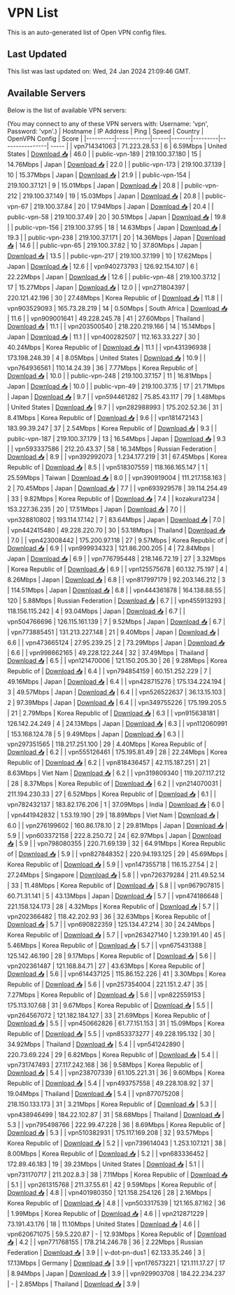 # VPN List

This is an auto-generated list of Open VPN config files.

## Last Updated

This list was last updated on: Wed, 24 Jan 2024 21:09:46 GMT.

## Available Servers

Below is the list of available VPN servers:

(You may connect to any of these VPN servers with: Username: 'vpn', Password: 'vpn'.)
| Hostname | IP Address | Ping | Speed | Country | OpenVPN Config | Score |
|----------|------------|------|-------|---------|----------------| ----- |
| vpn714341063 | 71.223.28.53 | 6 | 6.59Mbps | United States | [Download 📥](./configs/server_0_US.ovpn) | 46.0 |
| public-vpn-189 | 219.100.37.180 | 15 | 14.76Mbps | Japan | [Download 📥](./configs/server_1_JP.ovpn) | 22.0 |
| public-vpn-173 | 219.100.37.139 | 10 | 15.37Mbps | Japan | [Download 📥](./configs/server_2_JP.ovpn) | 21.9 |
| public-vpn-154 | 219.100.37.121 | 9 | 15.01Mbps | Japan | [Download 📥](./configs/server_3_JP.ovpn) | 20.8 |
| public-vpn-212 | 219.100.37.149 | 19 | 15.03Mbps | Japan | [Download 📥](./configs/server_4_JP.ovpn) | 20.8 |
| public-vpn-67 | 219.100.37.84 | 20 | 17.94Mbps | Japan | [Download 📥](./configs/server_5_JP.ovpn) | 20.4 |
| public-vpn-58 | 219.100.37.49 | 20 | 30.51Mbps | Japan | [Download 📥](./configs/server_6_JP.ovpn) | 19.8 |
| public-vpn-156 | 219.100.37.95 | 18 | 14.63Mbps | Japan | [Download 📥](./configs/server_7_JP.ovpn) | 19.3 |
| public-vpn-238 | 219.100.37.171 | 20 | 14.36Mbps | Japan | [Download 📥](./configs/server_8_JP.ovpn) | 14.6 |
| public-vpn-65 | 219.100.37.82 | 10 | 37.80Mbps | Japan | [Download 📥](./configs/server_9_JP.ovpn) | 13.5 |
| public-vpn-217 | 219.100.37.199 | 10 | 17.62Mbps | Japan | [Download 📥](./configs/server_10_JP.ovpn) | 12.6 |
| vpn940273793 | 126.92.154.107 | 6 | 22.22Mbps | Japan | [Download 📥](./configs/server_11_JP.ovpn) | 12.6 |
| public-vpn-48 | 219.100.37.12 | 17 | 15.27Mbps | Japan | [Download 📥](./configs/server_12_JP.ovpn) | 12.0 |
| vpn271804397 | 220.121.42.196 | 30 | 27.48Mbps | Korea Republic of | [Download 📥](./configs/server_13_KR.ovpn) | 11.8 |
| vpn903529093 | 165.73.28.219 | 14 | 0.50Mbps | South Africa | [Download 📥](./configs/server_14_ZA.ovpn) | 11.6 |
| vpn909001641 | 49.228.245.78 | 41 | 27.60Mbps | Thailand | [Download 📥](./configs/server_15_TH.ovpn) | 11.1 |
| vpn203500540 | 218.220.219.166 | 14 | 15.14Mbps | Japan | [Download 📥](./configs/server_16_JP.ovpn) | 11.1 |
| vpn400282507 | 112.163.33.227 | 30 | 40.24Mbps | Korea Republic of | [Download 📥](./configs/server_17_KR.ovpn) | 11.1 |
| vpn431396938 | 173.198.248.39 | 4 | 8.05Mbps | United States | [Download 📥](./configs/server_18_US.ovpn) | 10.9 |
| vpn764936561 | 110.14.24.39 | 36 | 7.77Mbps | Korea Republic of | [Download 📥](./configs/server_19_KR.ovpn) | 10.0 |
| public-vpn-248 | 219.100.37.157 | 11 | 16.81Mbps | Japan | [Download 📥](./configs/server_20_JP.ovpn) | 10.0 |
| public-vpn-49 | 219.100.37.15 | 17 | 21.71Mbps | Japan | [Download 📥](./configs/server_21_JP.ovpn) | 9.7 |
| vpn594461282 | 75.85.43.117 | 79 | 1.48Mbps | United States | [Download 📥](./configs/server_22_US.ovpn) | 9.7 |
| vpn282988993 | 175.202.52.36 | 31 | 8.41Mbps | Korea Republic of | [Download 📥](./configs/server_23_KR.ovpn) | 9.6 |
| vpn181472143 | 183.99.39.247 | 37 | 2.54Mbps | Korea Republic of | [Download 📥](./configs/server_24_KR.ovpn) | 9.3 |
| public-vpn-187 | 219.100.37.179 | 13 | 16.54Mbps | Japan | [Download 📥](./configs/server_25_JP.ovpn) | 9.3 |
| vpn593337586 | 212.20.43.37 | 58 | 16.34Mbps | Russian Federation | [Download 📥](./configs/server_26_RU.ovpn) | 8.9 |
| vpn392992073 | 1.234.177.219 | 31 | 67.45Mbps | Korea Republic of | [Download 📥](./configs/server_27_KR.ovpn) | 8.5 |
| vpn518307559 | 118.166.165.147 | 1 | 25.59Mbps | Taiwan | [Download 📥](./configs/server_28_TW.ovpn) | 8.0 |
| vpn390919004 | 111.217.158.163 | 2 | 70.45Mbps | Japan | [Download 📥](./configs/server_29_JP.ovpn) | 7.7 |
| vpn693929578 | 39.114.254.49 | 33 | 9.82Mbps | Korea Republic of | [Download 📥](./configs/server_30_KR.ovpn) | 7.4 |
| kozakura1234 | 153.227.36.235 | 20 | 17.51Mbps | Japan | [Download 📥](./configs/server_31_JP.ovpn) | 7.0 |
| vpn328810802 | 193.114.17.142 | 7 | 83.64Mbps | Japan | [Download 📥](./configs/server_32_JP.ovpn) | 7.0 |
| vpn442415480 | 49.228.220.70 | 30 | 53.18Mbps | Thailand | [Download 📥](./configs/server_33_TH.ovpn) | 7.0 |
| vpn423008442 | 175.200.97.118 | 27 | 9.57Mbps | Korea Republic of | [Download 📥](./configs/server_34_KR.ovpn) | 6.9 |
| vpn999934323 | 121.86.200.205 | 4 | 72.84Mbps | Japan | [Download 📥](./configs/server_35_JP.ovpn) | 6.9 |
| vpn776795448 | 218.146.72.19 | 27 | 3.32Mbps | Korea Republic of | [Download 📥](./configs/server_36_KR.ovpn) | 6.9 |
| vpn125575678 | 60.132.75.197 | 4 | 8.26Mbps | Japan | [Download 📥](./configs/server_37_JP.ovpn) | 6.8 |
| vpn817997179 | 92.203.146.212 | 3 | 114.51Mbps | Japan | [Download 📥](./configs/server_38_JP.ovpn) | 6.8 |
| vpn444361878 | 164.138.88.55 | 120 | 5.88Mbps | Russian Federation | [Download 📥](./configs/server_39_RU.ovpn) | 6.7 |
| vpn455913293 | 118.156.115.242 | 4 | 93.04Mbps | Japan | [Download 📥](./configs/server_40_JP.ovpn) | 6.7 |
| vpn504766696 | 126.115.161.139 | 7 | 9.52Mbps | Japan | [Download 📥](./configs/server_41_JP.ovpn) | 6.7 |
| vpn773885451 | 131.213.227.148 | 21 | 9.40Mbps | Japan | [Download 📥](./configs/server_42_JP.ovpn) | 6.6 |
| vpn473665124 | 27.95.239.25 | 2 | 73.29Mbps | Japan | [Download 📥](./configs/server_43_JP.ovpn) | 6.6 |
| vpn998662165 | 49.228.122.244 | 32 | 37.49Mbps | Thailand | [Download 📥](./configs/server_44_TH.ovpn) | 6.5 |
| vpn121470006 | 121.150.205.30 | 26 | 9.28Mbps | Korea Republic of | [Download 📥](./configs/server_45_KR.ovpn) | 6.4 |
| vpn794854159 | 60.151.252.229 | 7 | 49.16Mbps | Japan | [Download 📥](./configs/server_46_JP.ovpn) | 6.4 |
| vpn428715276 | 175.134.224.194 | 3 | 49.57Mbps | Japan | [Download 📥](./configs/server_47_JP.ovpn) | 6.4 |
| vpn526522637 | 36.13.15.103 | 2 | 97.39Mbps | Japan | [Download 📥](./configs/server_48_JP.ovpn) | 6.4 |
| vpn349755226 | 175.199.205.5 | 21 | 2.79Mbps | Korea Republic of | [Download 📥](./configs/server_49_KR.ovpn) | 6.3 |
| vpn915638181 | 126.142.24.249 | 4 | 24.13Mbps | Japan | [Download 📥](./configs/server_50_JP.ovpn) | 6.3 |
| vpn112060991 | 153.168.124.78 | 5 | 9.49Mbps | Japan | [Download 📥](./configs/server_51_JP.ovpn) | 6.3 |
| vpn297351565 | 118.217.251.100 | 29 | 4.40Mbps | Korea Republic of | [Download 📥](./configs/server_52_KR.ovpn) | 6.2 |
| vpn555126461 | 175.195.81.49 | 28 | 22.24Mbps | Korea Republic of | [Download 📥](./configs/server_53_KR.ovpn) | 6.2 |
| vpn818436457 | 42.115.187.251 | 21 | 8.63Mbps | Viet Nam | [Download 📥](./configs/server_54_VN.ovpn) | 6.2 |
| vpn319809340 | 119.207.117.212 | 28 | 8.37Mbps | Korea Republic of | [Download 📥](./configs/server_55_KR.ovpn) | 6.2 |
| vpn214070031 | 211.194.230.33 | 27 | 6.52Mbps | Korea Republic of | [Download 📥](./configs/server_56_KR.ovpn) | 6.1 |
| vpn782432137 | 183.82.176.206 | 1 | 37.09Mbps | India | [Download 📥](./configs/server_57_IN.ovpn) | 6.0 |
| vpn441942832 | 1.53.19.190 | 29 | 18.89Mbps | Viet Nam | [Download 📥](./configs/server_58_VN.ovpn) | 6.0 |
| vpn276199602 | 160.86.178.10 | 2 | 29.81Mbps | Japan | [Download 📥](./configs/server_59_JP.ovpn) | 5.9 |
| vpn603372158 | 222.8.250.72 | 24 | 62.97Mbps | Japan | [Download 📥](./configs/server_60_JP.ovpn) | 5.9 |
| vpn798080355 | 220.71.69.139 | 32 | 64.91Mbps | Korea Republic of | [Download 📥](./configs/server_61_KR.ovpn) | 5.9 |
| vpn827848352 | 220.94.193.125 | 29 | 45.69Mbps | Korea Republic of | [Download 📥](./configs/server_62_KR.ovpn) | 5.9 |
| vpn147355718 | 116.15.27.54 | 2 | 27.24Mbps | Singapore | [Download 📥](./configs/server_63_SG.ovpn) | 5.8 |
| vpn726379284 | 211.49.52.14 | 33 | 11.48Mbps | Korea Republic of | [Download 📥](./configs/server_64_KR.ovpn) | 5.8 |
| vpn967907815 | 60.71.31.141 | 5 | 43.13Mbps | Japan | [Download 📥](./configs/server_65_JP.ovpn) | 5.7 |
| vpn474186648 | 221.158.124.173 | 28 | 4.32Mbps | Korea Republic of | [Download 📥](./configs/server_66_KR.ovpn) | 5.7 |
| vpn202366482 | 118.42.202.93 | 36 | 32.63Mbps | Korea Republic of | [Download 📥](./configs/server_67_KR.ovpn) | 5.7 |
| vpn690822359 | 125.134.47.214 | 30 | 24.24Mbps | Korea Republic of | [Download 📥](./configs/server_68_KR.ovpn) | 5.7 |
| vpn263427140 | 1.239.191.40 | 45 | 5.46Mbps | Korea Republic of | [Download 📥](./configs/server_69_KR.ovpn) | 5.7 |
| vpn675431388 | 125.142.46.190 | 28 | 9.17Mbps | Korea Republic of | [Download 📥](./configs/server_70_KR.ovpn) | 5.6 |
| vpn202361487 | 121.168.84.71 | 27 | 43.63Mbps | Korea Republic of | [Download 📥](./configs/server_71_KR.ovpn) | 5.6 |
| vpn614437125 | 115.86.152.226 | 41 | 3.30Mbps | Korea Republic of | [Download 📥](./configs/server_72_KR.ovpn) | 5.6 |
| vpn257354004 | 221.151.2.47 | 35 | 7.27Mbps | Korea Republic of | [Download 📥](./configs/server_73_KR.ovpn) | 5.6 |
| vpn822559153 | 175.113.107.68 | 31 | 9.67Mbps | Korea Republic of | [Download 📥](./configs/server_74_KR.ovpn) | 5.5 |
| vpn264567072 | 121.182.184.127 | 33 | 21.69Mbps | Korea Republic of | [Download 📥](./configs/server_75_KR.ovpn) | 5.5 |
| vpn450662826 | 61.77.151.153 | 31 | 15.09Mbps | Korea Republic of | [Download 📥](./configs/server_76_KR.ovpn) | 5.5 |
| vpn853373277 | 49.228.195.132 | 30 | 34.92Mbps | Thailand | [Download 📥](./configs/server_77_TH.ovpn) | 5.4 |
| vpn541242890 | 220.73.69.224 | 29 | 6.82Mbps | Korea Republic of | [Download 📥](./configs/server_78_KR.ovpn) | 5.4 |
| vpn731747493 | 27.117.242.168 | 36 | 9.58Mbps | Korea Republic of | [Download 📥](./configs/server_79_KR.ovpn) | 5.4 |
| vpn238707339 | 61.105.221.31 | 36 | 9.60Mbps | Korea Republic of | [Download 📥](./configs/server_80_KR.ovpn) | 5.4 |
| vpn493757558 | 49.228.108.92 | 37 | 19.04Mbps | Thailand | [Download 📥](./configs/server_81_TH.ovpn) | 5.4 |
| vpn877075208 | 218.150.133.173 | 31 | 3.21Mbps | Korea Republic of | [Download 📥](./configs/server_82_KR.ovpn) | 5.3 |
| vpn438946499 | 184.22.102.87 | 31 | 58.68Mbps | Thailand | [Download 📥](./configs/server_83_TH.ovpn) | 5.3 |
| vpn795498766 | 222.99.47.228 | 36 | 8.69Mbps | Korea Republic of | [Download 📥](./configs/server_84_KR.ovpn) | 5.3 |
| vpn510382931 | 175.117.169.208 | 32 | 93.57Mbps | Korea Republic of | [Download 📥](./configs/server_85_KR.ovpn) | 5.2 |
| vpn739614043 | 1.253.107.121 | 38 | 8.00Mbps | Korea Republic of | [Download 📥](./configs/server_86_KR.ovpn) | 5.2 |
| vpn683336452 | 172.89.46.183 | 19 | 39.23Mbps | United States | [Download 📥](./configs/server_87_US.ovpn) | 5.1 |
| vpn731170717 | 211.202.8.3 | 38 | 7.11Mbps | Korea Republic of | [Download 📥](./configs/server_88_KR.ovpn) | 5.1 |
| vpn261315768 | 211.37.55.61 | 42 | 9.59Mbps | Korea Republic of | [Download 📥](./configs/server_89_KR.ovpn) | 4.8 |
| vpn401980350 | 121.158.254.126 | 28 | 2.16Mbps | Korea Republic of | [Download 📥](./configs/server_90_KR.ovpn) | 4.8 |
| vpn503317539 | 121.165.87.162 | 36 | 1.99Mbps | Korea Republic of | [Download 📥](./configs/server_91_KR.ovpn) | 4.6 |
| vpn212871229 | 73.191.43.176 | 18 | 11.10Mbps | United States | [Download 📥](./configs/server_92_US.ovpn) | 4.6 |
| vpn620671075 | 59.5.220.87 | - | 12.93Mbps | Korea Republic of | [Download 📥](./configs/server_93_KR.ovpn) | 4.2 |
| vpn771768155 | 178.214.246.78 | 36 | 2.22Mbps | Russian Federation | [Download 📥](./configs/server_94_RU.ovpn) | 3.9 |
| v-dot-pn-dus1 | 62.133.35.246 | 3 | 17.13Mbps | Germany | [Download 📥](./configs/server_95_DE.ovpn) | 3.9 |
| vpn176573221 | 121.111.17.27 | 17 | 8.94Mbps | Japan | [Download 📥](./configs/server_96_JP.ovpn) | 3.9 |
| vpn929903708 | 184.22.234.237 | - | 2.85Mbps | Thailand | [Download 📥](./configs/server_97_TH.ovpn) | 3.9 |
